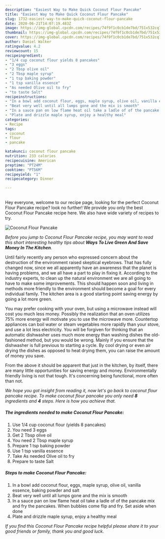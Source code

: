 ```yaml
---
description: "Easiest Way to Make Quick Coconut Flour Pancake"
title: "Easiest Way to Make Quick Coconut Flour Pancake"
slug: 1732-easiest-way-to-make-quick-coconut-flour-pancake
date: 2020-06-21T14:07:19.483Z
image: https://img-global.cpcdn.com/recipes/74f9f1c0cb1de7bd/751x532cq70/coconut-flour-pancake-recipe-main-photo.jpg
thumbnail: https://img-global.cpcdn.com/recipes/74f9f1c0cb1de7bd/751x532cq70/coconut-flour-pancake-recipe-main-photo.jpg
cover: https://img-global.cpcdn.com/recipes/74f9f1c0cb1de7bd/751x532cq70/coconut-flour-pancake-recipe-main-photo.jpg
author: Daniel Walker
ratingvalue: 4.2
reviewcount: 15
recipeingredient:
- "1/4 cup coconut flour yields 8 pancakes"
- "3 eggs"
- "2 Tbsp olive oil"
- "2 Tbsp maple syrup"
- "1 tsp baking powder"
- "1 tsp vanilla essence"
- "As needed Olive oil to fry"
- "to taste Salt"
recipeinstructions:
- "In a bowl add coconut flour, eggs, maple syrup, olive oil, vanilla essence, baking powder and salt"
- "Beat very well until all lumps gone and the mix is smooth"
- "In a sauce pan on low flame heat oil take a ladle of of the pancake mix and fry the pancakes. When bubbles come flip and fry. Set aside when done"
- "Plate and drizzle maple syrup, enjoy a healthy meal"
categories:
- Recipe
tags:
- coconut
- flour
- pancake

katakunci: coconut flour pancake 
nutrition: 233 calories
recipecuisine: American
preptime: "PT24M"
cooktime: "PT56M"
recipeyield: "1"
recipecategory: Dinner

---
```

<br>
Hey everyone, welcome to our recipe page, looking for the perfect Coconut Flour Pancake recipe? look no further! We provide you only the best Coconut Flour Pancake recipe here. We also have wide variety of recipes to try.
<br>


![Coconut Flour Pancake](https://img-global.cpcdn.com/recipes/74f9f1c0cb1de7bd/751x532cq70/coconut-flour-pancake-recipe-main-photo.jpg)

<i>Before you jump to Coconut Flour Pancake recipe, you may want to read this short interesting healthy tips about 
<strong>Ways To Live Green And Save Money In The Kitchen</strong>.</i>
</br>

Until fairly recently any person who expressed concern about the destruction of the environment raised skeptical eyebrows. That has fully changed now, since we all apparently have an awareness that the planet is having problems, and we all have a part to play in fixing it. According to the industry experts, to clean up the natural environment we are all going to have to make some improvements. This should happen soon and living in methods more friendly to the environment should become a goal for every individual family. The kitchen area is a good starting point saving energy by going a lot more green.

You may prefer cooking with your oven, but using a microwave instead will cost you much less money. Possibly the realization that an oven utilizes 75% more energy will motivate you to use the microwave more. Countertop appliances can boil water or steam vegetables more rapidly than your stove, and use a lot less electricity. You will be forgiven for thinking that an automatic dishwasher uses much more energy than washing dishes the old-fashioned method, but you would be wrong. Mainly if you ensure that the dishwasher is full previous to starting a cycle. By cool drying or even air drying the dishes as opposed to heat drying them, you can raise the amount of money you save.

From the above it should be apparent that just in the kitchen, by itself, there are many little opportunities for saving energy and money. Environmentally friendly living is not that tough. It's concerning being functional, more often than not.


<i>We hope you got insight from reading it, now let's go back to coconut flour pancake recipe. To make coconut flour pancake you only need <strong>8</strong> ingredients and <strong>4</strong> steps. Here is how you achieve that.
</i>

##### The ingredients needed to make Coconut Flour Pancake:

1. Use 1/4 cup coconut flour (yields 8 pancakes)
1. You need 3 eggs
1. Get 2 Tbsp olive oil
1. You need 2 Tbsp maple syrup
1. Prepare 1 tsp baking powder
1. Use 1 tsp vanilla essence
1. Take As needed Olive oil to fry
1. Prepare to taste Salt


##### Steps to make Coconut Flour Pancake:

1. In a bowl add coconut flour, eggs, maple syrup, olive oil, vanilla essence, baking powder and salt
1. Beat very well until all lumps gone and the mix is smooth
1. In a sauce pan on low flame heat oil take a ladle of of the pancake mix and fry the pancakes. When bubbles come flip and fry. Set aside when done
1. Plate and drizzle maple syrup, enjoy a healthy meal


<i>If you find this Coconut Flour Pancake recipe helpful please share it to your good friends or family, thank you and good luck.</i>
